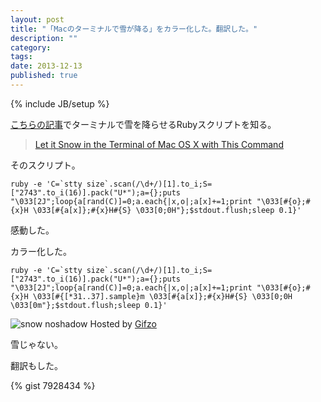```yaml
---
layout: post
title: "「Macのターミナルで雪が降る」をカラー化した。翻訳した。"
description: ""
category: 
tags: 
date: 2013-12-13
published: true
---
```

{% include JB/setup %}

[こちらの記事](http://d.hatena.ne.jp/RyoAnna/20131211/1386769871 "Macのターミナルで雪が降る ～ 最後のホワイトクリスマス - #RyoAnnaBlog")でターミナルで雪を降らせるRubyスクリプトを知る。

> [Let it Snow in the Terminal of Mac OS X with This Command](http://osxdaily.com/2013/12/06/snow-terminal-mac-os-x-command/ "Let it Snow in the Terminal of Mac OS X with This Command")

そのスクリプト。

    ruby -e 'C=`stty size`.scan(/\d+/)[1].to_i;S=["2743".to_i(16)].pack("U*");a={};puts "\033[2J";loop{a[rand(C)]=0;a.each{|x,o|;a[x]+=1;print "\033[#{o};#{x}H \033[#{a[x]};#{x}H#{S} \033[0;0H"};$stdout.flush;sleep 0.1}'


感動した。

カラー化した。

    ruby -e 'C=`stty size`.scan(/\d+/)[1].to_i;S=["2743".to_i(16)].pack("U*");a={};puts "\033[2J";loop{a[rand(C)]=0;a.each{|x,o|;a[x]+=1;print "\033[#{o};#{x}H \033[#{[*31..37].sample}m \033[#{a[x]};#{x}H#{S} \033[0;0H \033[0m"};$stdout.flush;sleep 0.1}'


![snow noshadow](http://gifzo.net/7WE3pRFQzH.gif)
Hosted by [Gifzo](http://gifzo.net/ "Gifzo - 宇宙一簡単なスクリーンキャスト共有")

雪じゃない。

翻訳もした。

{% gist 7928434 %}


